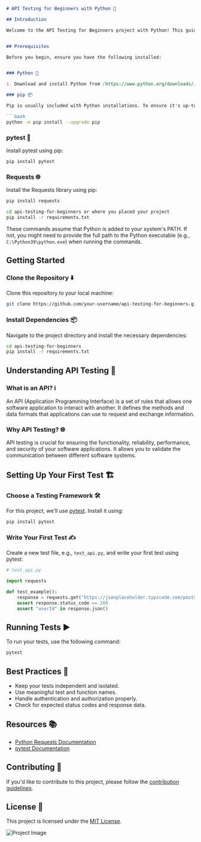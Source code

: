
```markdown
# API Testing for Beginners with Python 🚀

## Introduction

Welcome to the API Testing for Beginners project with Python! This guide is designed to help you get started with API testing from scratch using Python. Whether you are new to testing or just looking to explore API testing, this repository has everything you need.


## Prerequisites

Before you begin, ensure you have the following installed:


### Python 🐍

1. Download and install Python from [https://www.python.org/downloads/](https://www.python.org/downloads/).

### pip 📦

Pip is usually included with Python installations. To ensure it's up-to-date, run:

```bash
python -m pip install --upgrade pip
```

### pytest 🧪

Install pytest using pip:

```bash
pip install pytest
```

### Requests 🌐

Install the Requests library using pip:

```bash
pip install requests
```


```bash
cd api-testing-for-beginners or where you placed your project
pip install -r requirements.txt
```

These commands assume that Python is added to your system's PATH. If not, you might need to provide the full path to the Python executable (e.g., `C:\Python39\python.exe`) when running the commands.

## Getting Started

### Clone the Repository ⬇️

Clone this repository to your local machine:

```bash
git clone https://github.com/your-username/api-testing-for-beginners.git
```

### Install Dependencies 📦

Navigate to the project directory and install the necessary dependencies:

```bash
cd api-testing-for-beginners
pip install -r requirements.txt
```

## Understanding API Testing 🤔

### What is an API? ℹ️

An API (Application Programming Interface) is a set of rules that allows one software application to interact with another. It defines the methods and data formats that applications can use to request and exchange information.

### Why API Testing? 🌐

API testing is crucial for ensuring the functionality, reliability, performance, and security of your software applications. It allows you to validate the communication between different software systems.

## Setting Up Your First Test 🏗️

### Choose a Testing Framework 🛠️

For this project, we'll use [pytest](https://docs.pytest.org/en/stable/). Install it using:

```bash
pip install pytest
```

### Write Your First Test ✍️

Create a new test file, e.g., `test_api.py`, and write your first test using pytest:

```python
# test_api.py

import requests

def test_example():
    response = requests.get("https://jsonplaceholder.typicode.com/posts/1")
    assert response.status_code == 200
    assert "userId" in response.json()
```

## Running Tests ▶️

To run your tests, use the following command:

```bash
pytest
```

## Best Practices 🚦

- Keep your tests independent and isolated.
- Use meaningful test and function names.
- Handle authentication and authorization properly.
- Check for expected status codes and response data.

## Resources 📚

- [Python Requests Documentation](https://docs.python-requests.org/en/master/)
- [pytest Documentation](https://docs.pytest.org/en/stable/)

## Contributing 🤝

If you'd like to contribute to this project, please follow the [contribution guidelines](CONTRIBUTING.md).

## License 📝

This project is licensed under the [MIT License](LICENSE).

![Project Image](https://i.imgur.com/your_image.jpg)
